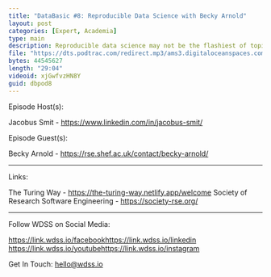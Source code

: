 ```yaml
---
title: "DataBasic #8: Reproducible Data Science with Becky Arnold"
layout: post
categories: [Expert, Academia]
type: main
description: Reproducible data science may not be the flashiest of topics, but considering many companies are willing to pay through the roof to hire someone who specialises in it, it's certainly something worth being aware of. In this episode we talk to Becky Arnold, an astrophysics researcher at Keele University and prominent contributor to The Turing Way, an online guide to doing data science the 'right' way.
file: "https://dts.podtrac.com/redirect.mp3/ams3.digitaloceanspaces.com/podcast.wdss/databasic-e8.mp3"
bytes: 44545627
length: "29:04"
videoid: xjGwfvzHN8Y
guid: dbpod8
---
```


Episode Host(s):        

Jacobus Smit - https://www.linkedin.com/in/jacobus-smit/

Episode Guest(s):

Becky Arnold - https://rse.shef.ac.uk/contact/becky-arnold/

------------------

Links:

The Turing Way - https://the-turing-way.netlify.app/welcome
Society of Research Software Engineering - https://society-rse.org/

------------------
        
Follow WDSS on Social Media:

https://link.wdss.io/facebook​
https://link.wdss.io/linkedin​
https://link.wdss.io/youtube​
https://link.wdss.io/instagram​
        
Get In Touch: hello@wdss.io
